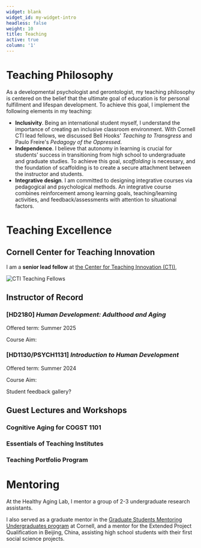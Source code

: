 ```yaml
---
widget: blank
widget_id: my-widget-intro
headless: false
weight: 10
title: Teaching
active: true
column: '1'
---
```


# Teaching Philosophy
As a developmental psychologist and gerontologist, my teaching philosophy is centered on the belief that the ultimate goal of education is for personal fulfillment and lifespan development. To achieve this goal, I implement the following elements in my teaching: 
- **Inclusivity**. Being an international student myself, I understand the importance of creating an inclusive classroom environment. With Cornell CTI lead fellows, we discussed Bell Hooks' *Teaching to Transgress* and Paulo Freire's *Pedagogy of the Oppressed*.
- **Independence**. I believe that autonomy in learning is crucial for students’ success in transitioning from high school to undergraduate and graduate studies. To achieve this goal, *scaffolding* is necessary, and the foundation of scaffolding is to create a secure attachment between the instructor and students.
- **Integrative design**. I am committed to designing integrative courses via pedagogical and psychological methods. An integrative course combines reinforcement among learning goals, teaching/learning activities, and feedback/assessments with attention to situational factors.


# Teaching Excellence
## Cornell Center for Teaching Innovation
I am a **senior lead fellow** at [the Center for Teaching Innovation (CTI)](https://teaching.cornell.edu/grants-awards/graduate-students-postdoctoral-fellows), 

 ![](CTI.JPG "CTI Teaching Fellows")

## Instructor of Record
### [HD2180] *Human Development: Adulthood and Aging*
Offered term: Summer 2025

Course Aim:

### [HD1130/PSYCH1131] *Introduction to Human Development*
Offered term: Summer 2024

Course Aim:

Student feedback gallery?

## Guest Lectures and Workshops
### Cognitive Aging for COGST 1101

### Essentials of Teaching Institutes

### Teaching Portfolio Program

# Mentoring
At the Healthy Aging Lab, I mentor a group of 2-3 undergraduate research assistants.

I also served as a graduate mentor in the [Graduate Students Mentoring Undergraduates program](https://oadi.cornell.edu/signature-programs/graduate-students-mentoring-undergraduates) at Cornell, and a mentor for the Extended Project Qualification in Beijing, China, assisting high school students with their first social science projects. 





